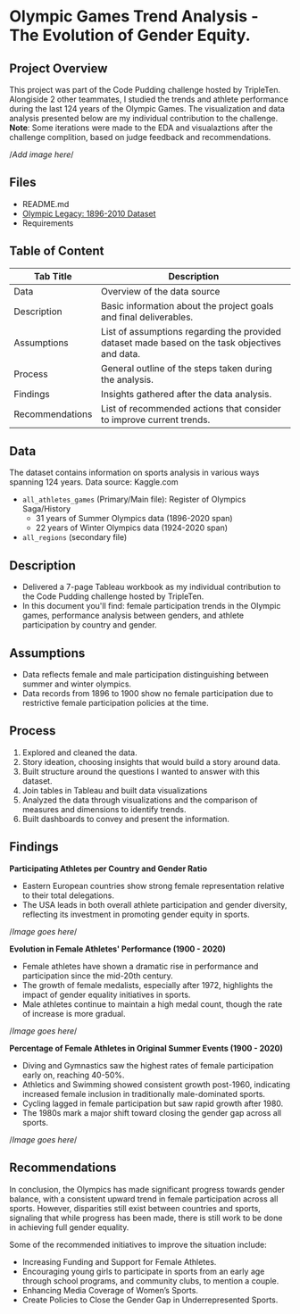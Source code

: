 # Olympic Games Trend Analysis - The Evolution of Gender Equity.  

## Project Overview 
This project was part of the Code Pudding challenge hosted by TripleTen. Alongiside 2 other teammates, I studied the trends and athlete performance during the last 124 years of the Olympic Games. The visualization and data analysis presented below are my individual contribution to the challenge. 
 **Note**: Some iterations were made to the EDA and visualaztions after the challenge complition, based on judge feedback and recommendations. 

/*Add image here*/

## Files
* README.md
* <a href='https://www.kaggle.com/datasets/krishd123/olympics-legacy-1896-2020' target=_blank><u>Olympic Legacy: 1896-2010 Dataset</u></a>
* Requirements 


## Table of Content
| Tab Title| Description | 
| -------- | ------------|
| Data | Overview of the data source |
| Description | Basic information about the project goals and final deliverables. |
| Assumptions | List of assumptions regarding the provided dataset made based on the task objectives and data. |
| Process | General outline of the steps taken during the analysis. |
| Findings | Insights gathered after the data analysis. |
| Recommendations | List of recommended actions that consider to improve current trends. |

## Data
The dataset contains information on sports analysis in various ways spanning 124 years. Data source: Kaggle.com
* `all_athletes_games` (Primary/Main file): Register of Olympics Saga/History
    * 31 years of Summer Olympics data (1896-2020 span)
    * 22 years of Winter Olympics data (1924-2020 span)
* `all_regions` (secondary file)

## Description
- Delivered a 7-page Tableau workbook as my individual contribution to the Code Pudding challenge hosted by TripleTen. 
- In this document you'll find: female participation trends in the Olympic games, performance analysis between genders, and athlete participation by country and gender. 

## Assumptions 
- Data reflects female and male participation distinguishing between summer and winter olympics. 
- Data records from 1896 to 1900 show no female participation due to restrictive female participation policies at the time.

## Process 
1. Explored and cleaned the data. 
2. Story ideation, choosing insights that would build a story around data. 
3. Built structure around the questions I wanted to answer with this dataset. 
4. Join tables in Tableau and built data visualizations
5. Analyzed the data through visualizations and the comparison of measures and dimensions to identify trends. 
6. Built dashboards to convey and present the information. 

## Findings 
**Participating Athletes per Country and Gender Ratio**
- Eastern European countries show strong female representation relative to their total delegations.
- The USA leads in both overall athlete participation and gender diversity, reflecting its investment in promoting gender equity in sports.   

/*Image goes here*/

**Evolution in Female Athletes' Performance (1900 - 2020)**
- Female athletes have shown a dramatic rise in performance and participation since the mid-20th century.
- The growth of female medalists, especially after 1972, highlights the impact of gender equality initiatives in sports.
- Male athletes continue to maintain a high medal count, though the rate of increase is more gradual.

/*Image goes here*/ 

**Percentage of Female Athletes in Original Summer Events (1900 - 2020)** 
- Diving and Gymnastics saw the highest rates of female participation early on, reaching 40-50%.
- Athletics and Swimming showed consistent growth post-1960, indicating increased female inclusion in traditionally male-dominated sports.
- Cycling lagged in female participation but saw rapid growth after 1980.
- The 1980s mark a major shift toward closing the gender gap across all sports.

/*Image goes here*/

## Recommendations
In conclusion, the Olympics has made significant progress towards gender balance, with a consistent upward trend in female participation across all sports. However, disparities still exist between countries and sports, signaling that while progress has been made, there is still work to be done in achieving full gender equality.   

Some of the recommended initiatives to improve the situation include:
- Increasing Funding and Support for Female Athletes.   
- Encouraging young girls to participate in sports from an early age through school programs, and community clubs, to mention a couple.   
- Enhancing Media Coverage of Women’s Sports.   
- Create Policies to Close the Gender Gap in Underrepresented Sports.   
